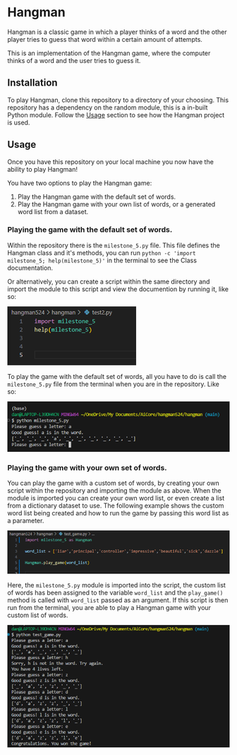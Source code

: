 # Hangman
Hangman is a classic game in which a player thinks of a word and the other player tries to guess that word within a certain amount of attempts.

This is an implementation of the Hangman game, where the computer thinks of a word and the user tries to guess it. 

## Installation
To play Hangman, clone this repository to a directory of your choosing. This repository has a dependency on the random module, this is a in-built Python module.
Follow the [Usage](#usage) section to see how the Hangman project is used.

## Usage
Once you have this repository on your local machine you now have the ability to play Hangman!

You have two options to play the Hangman game:
1. Play the Hangman game with the default set of words.
2. Play the Hangman game with your own list of words, or a generated word list from a dataset.

### Playing the game with the default set of words.
Within the repository there is the ``` milestone_5.py ``` file. This file defines the Hangman class and it's methods, you can run ``` python -c 'import milestone_5; help(milestone_5)' ``` in the terminal to see the Class documentation.

Or alternatively, you can create a script within the same directory and import the module to this script and view the documention by running it, like so:

![](/pictures/HangmanImportScreen.png)

To play the game with the default set of words, all you have to do is call the ``` milestone_5.py ``` file from the terminal when you are in the repository. Like so:

![](/pictures/PlayHangmanDefaultScreen.png)

### Playing the game with your own set of words.
You can play the game with a custom set of words, by creating your own script within the repository and importing the module as above.
When the module is imported you can create your own word list, or even create a list from a dictionary dataset to use.
The following example shows the custom word list being created and how to run the game by passing this word list as a parameter.

![](/pictures/PlayHangmanCustomList.png)

Here, the ```milestone_5.py``` module is imported into the script, the custom list of words has been assigned to the variable ```word_list``` and the ```play_game()``` method is called with ```word_list``` passed as an argument. If this script is then run from the terminal, you are able to play a Hangman game with your custom list of words.

![](/pictures/CustomHangmanGame.png)
